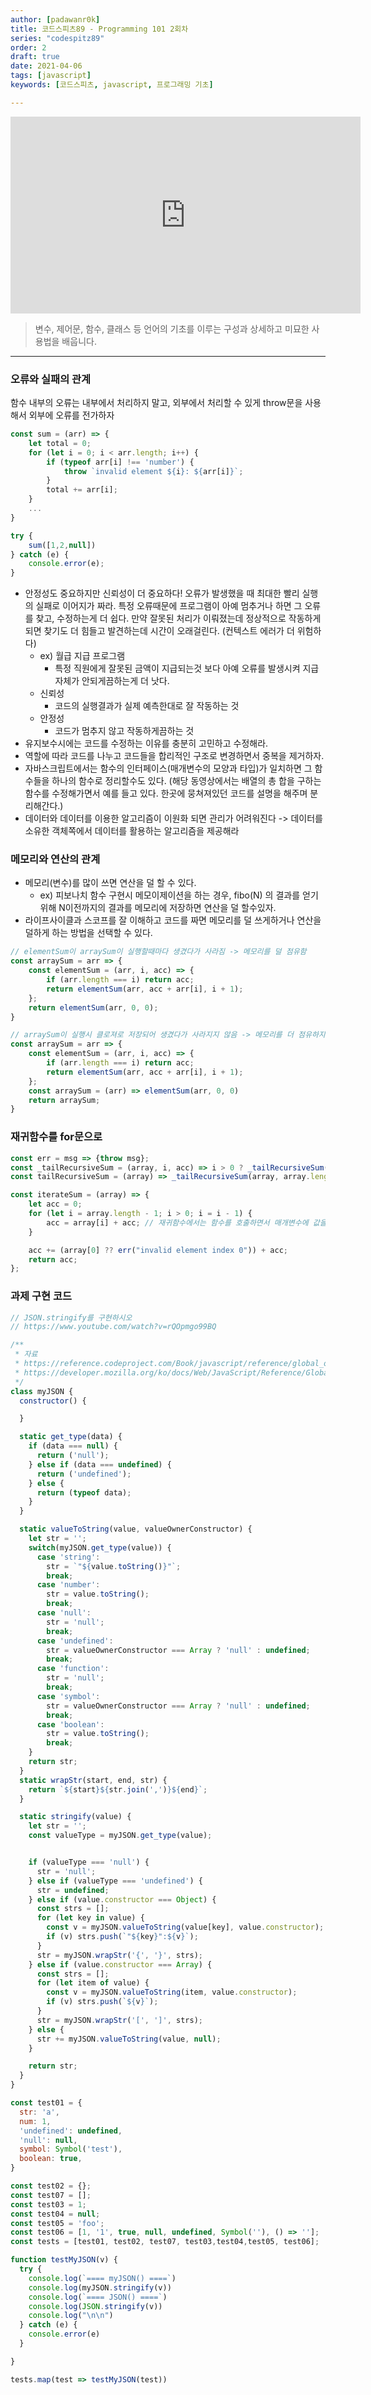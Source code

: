 ```yaml
---
author: [padawanr0k]
title: 코드스피츠89 - Programming 101 2회차
series: "codespitz89"
order: 2
draft: true
date: 2021-04-06
tags: [javascript]
keywords: [코드스피츠, javascript, 프로그래밍 기초]

---
```


<!-- toc -->

<iframe width="560" height="315" src="https://www.youtube.com/embed/rQOpmgo99BQ" title="YouTube video player" frameborder="0" allow="accelerometer; autoplay; clipboard-write; encrypted-media; gyroscope; picture-in-picture" allowfullscreen></iframe>

>  변수, 제어문, 함수, 클래스 등 언어의 기초를 이루는 구성과 상세하고 미묘한 사용법을 배웁니다.

---


### 오류와 실패의 관계
함수 내부의 오류는 내부에서 처리하지 말고, 외부에서 처리할 수 있게 throw문을 사용해서 외부에 오류를 전가하자
```javascript
const sum = (arr) => {
	let total = 0;
	for (let i = 0; i < arr.length; i++) {
		if (typeof arr[i] !== 'number') {
			throw `invalid element ${i}: ${arr[i]}`;
		}
		total += arr[i];
	}
	...
}

try {
	sum([1,2,null])
} catch (e) {
	console.error(e);
}
```
- 안정성도 중요하지만 신뢰성이 더 중요하다! 오류가 발생했을 때 최대한 빨리 실행의 실패로 이어지가 짜라. 특정 오류때문에 프로그램이 아예 멈추거나 하면 그 오류를 찾고, 수정하는게 더 쉽다. 만약 잘못된 처리가 이뤄졌는데 정상적으로 작동하게되면 찾기도 더 힘들고 발견하는데 시간이 오래걸린다. (컨텍스트 에러가 더 위험하다)
	- ex) 월급 지급 프로그램
		- 특정 직원에게 잘못된 금액이 지급되는것 보다 아예 오류를 발생시켜 지급자체가 안되게끔하는게 더 낫다.
	- 신뢰성
		- 코드의 실행결과가 실제 예측한대로 잘 작동하는 것
	- 안정성
		- 코드가 멈추지 않고 작동하게끔하는 것
- 유지보수시에는 코드를 수정하는 이유를 충분히 고민하고 수정해라.
- 역할에 따라 코드를 나누고 코드들을 합리적인 구조로 변경하면서 중복을 제거하자.
- 자바스크립트에서는 함수의 인터페이스(매개변수의 모양과 타입)가 일치하면 그 함수들을 하나의 함수로 정리할수도 있다. (해당 동영상에서는 배열의 총 합을 구하는 함수를 수정해가면서 예를 들고 있다. 한곳에 뭉쳐져있던 코드를 설명을 해주며 분리해간다.)
- 데이터와 데이터를 이용한 알고리즘이 이원화 되면 관리가 어려워진다 -> 데이터를 소유한 객체쪽에서 데이터를 활용하는 알고리즘을 제공해라

### 메모리와 연산의 관계
- 메모리(변수)를 많이 쓰면 연산을 덜 할 수 있다.
	- ex) 피보나치 함수 구현시 메모이제이션을 하는 경우, fibo(N) 의 결과를 얻기 위해 N이전까지의 결과를 메모리에 저장하면 연산을 덜 할수있자.
- 라이프사이클과 스코프를 잘 이해하고 코드를 짜면 메모리를 덜 쓰게하거나 연산을 덜하게 하는 방법을 선택할 수 있다.

```javascript
// elementSum이 arraySum이 실행할때마다 생겼다가 사라짐 -> 메모리를 덜 점유함
const arraySum = arr => {
	const elementSum = (arr, i, acc) => {
		if (arr.length === i) return acc;
		return elementSum(arr, acc + arr[i], i + 1);
	};
	return elementSum(arr, 0, 0);
}

// arraySum이 실행시 클로져로 저장되어 생겼다가 사라지지 않음 -> 메모리를 더 점유하지만 함수가 여러번 생성되지않음
const arraySum = arr => {
	const elementSum = (arr, i, acc) => {
		if (arr.length === i) return acc;
		return elementSum(arr, acc + arr[i], i + 1);
	};
	const arraySum = (arr) => elementSum(arr, 0, 0)
	return arraySum;
}
```

### 재귀함수를 for문으로
```javascript
const err = msg => {throw msg};
const _tailRecursiveSum = (array, i, acc) => i > 0 ? _tailRecursiveSum(array, i - 1, array[i] + acc) : (array[0] ?? err("invalid element index 0")) + acc;
const tailRecursiveSum = (array) => _tailRecursiveSum(array, array.length - 1, 0);
```

```javascript
const iterateSum = (array) => {
	let acc = 0;
	for (let i = array.length - 1; i > 0; i = i - 1) {
		acc = array[i] + acc; // 재귀함수에서는 함수를 호출하면서 매개변수에 값을 하나씩 추가했지만, for문을 활용함 함수는 1번만 실행되기때문에 훨씬 빠르다.
	}

	acc += (array[0] ?? err("invalid element index 0")) + acc;
	return acc;
};
```

### 과제 구현 코드

```javascript
// JSON.stringify를 구현하시오
// https://www.youtube.com/watch?v=rQOpmgo99BQ

/**
 * 자료
 * https://reference.codeproject.com/Book/javascript/reference/global_objects/json/stringify
 * https://developer.mozilla.org/ko/docs/Web/JavaScript/Reference/Global_Objects/JSON/stringify
 */
class myJSON {
  constructor() {

  }

  static get_type(data) {
    if (data === null) {
      return ('null');
    } else if (data === undefined) {
      return ('undefined');
    } else {
      return (typeof data);
    }
  }

  static valueToString(value, valueOwnerConstructor) {
    let str = '';
    switch(myJSON.get_type(value)) {
      case 'string':
        str = `"${value.toString()}"`;
        break;
      case 'number':
        str = value.toString();
        break;
      case 'null':
        str = 'null';
        break;
      case 'undefined':
        str = valueOwnerConstructor === Array ? 'null' : undefined;
        break;
      case 'function':
        str = 'null';
        break;
      case 'symbol':
        str = valueOwnerConstructor === Array ? 'null' : undefined;
        break;
      case 'boolean':
        str = value.toString();
        break;
    }
    return str;
  }
  static wrapStr(start, end, str) {
    return `${start}${str.join(',')}${end}`;
  }

  static stringify(value) {
    let str = '';
    const valueType = myJSON.get_type(value);


    if (valueType === 'null') {
      str = 'null';
    } else if (valueType === 'undefined') {
      str = undefined;
    } else if (value.constructor === Object) {
      const strs = [];
      for (let key in value) {
        const v = myJSON.valueToString(value[key], value.constructor);
        if (v) strs.push(`"${key}":${v}`);
      }
      str = myJSON.wrapStr('{', '}', strs);
    } else if (value.constructor === Array) {
      const strs = [];
      for (let item of value) {
        const v = myJSON.valueToString(item, value.constructor);
        if (v) strs.push(`${v}`);
      }
      str = myJSON.wrapStr('[', ']', strs);
    } else {
      str += myJSON.valueToString(value, null);
    }

    return str;
  }
}

const test01 = {
  str: 'a',
  num: 1,
  'undefined': undefined,
  'null': null,
  symbol: Symbol('test'),
  boolean: true,
}

const test02 = {};
const test07 = [];
const test03 = 1;
const test04 = null;
const test05 = 'foo';
const test06 = [1, '1', true, null, undefined, Symbol(''), () => ''];
const tests = [test01, test02, test07, test03,test04,test05, test06];

function testMyJSON(v) {
  try {
    console.log(`==== myJSON() ====`)
    console.log(myJSON.stringify(v))
    console.log(`==== JSON() ====`)
    console.log(JSON.stringify(v))
    console.log("\n\n")
  } catch (e) {
    console.error(e)
  }

}

tests.map(test => testMyJSON(test))
```